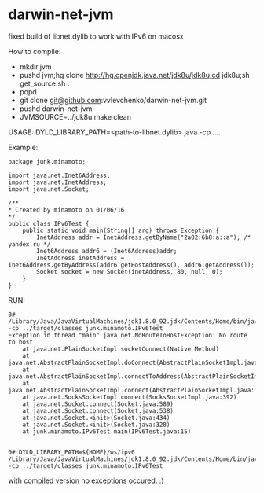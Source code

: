 # darwin-net-jvm
fixed build of libnet.dylib to work with IPv6 on macosx

How to compile:
- mkdir jvm
- pushd jvm;hg clone http://hg.openjdk.java.net/jdk8u/jdk8u;cd jdk8u;sh get_source.sh .
- popd
- git clone git@github.com:vvlevchenko/darwin-net-jvm.git
- pushd darwin-net-jvm
- JVMSOURCE=../jdk8u make clean

USAGE:
	DYLD_LIBRARY_PATH=<path-to-libnet.dylib> java -cp ....


Example:

	package junk.minamoto;

	import java.net.Inet6Address;
	import java.net.InetAddress;
	import java.net.Socket;

	/**
	* Created by minamoto on 01/06/16.
	*/
	public class IPv6Test {
		public static void main(String[] arg) throws Exception {
			InetAddress addr = InetAddress.getByName("2a02:6b8:a::a"); /* yandex.ru */
			Inet6Address addr6 = (Inet6Address)addr;
			InetAddress inetAddress = Inet6Address.getByAddress(addr6.getHostAddress(), addr6.getAddress());
			Socket socket = new Socket(inetAddress, 80, null, 0);
		}
	}

RUN:

	0# /Library/Java/JavaVirtualMachines/jdk1.8.0_92.jdk/Contents/Home/bin/java -cp ../target/classes junk.minamoto.IPv6Test
	Exception in thread "main" java.net.NoRouteToHostException: No route to host
        at java.net.PlainSocketImpl.socketConnect(Native Method)
        at java.net.AbstractPlainSocketImpl.doConnect(AbstractPlainSocketImpl.java:350)
        at java.net.AbstractPlainSocketImpl.connectToAddress(AbstractPlainSocketImpl.java:206)
        at java.net.AbstractPlainSocketImpl.connect(AbstractPlainSocketImpl.java:188)
        at java.net.SocksSocketImpl.connect(SocksSocketImpl.java:392)
        at java.net.Socket.connect(Socket.java:589)
        at java.net.Socket.connect(Socket.java:538)
        at java.net.Socket.<init>(Socket.java:434)
        at java.net.Socket.<init>(Socket.java:328)
        at junk.minamoto.IPv6Test.main(IPv6Test.java:15)


	0# DYLD_LIBRARY_PATH=${HOME}/ws/ipv6 /Library/Java/JavaVirtualMachines/jdk1.8.0_92.jdk/Contents/Home/bin/java -cp ../target/classes junk.minamoto.IPv6Test

with compiled version no exceptions occured. :)

